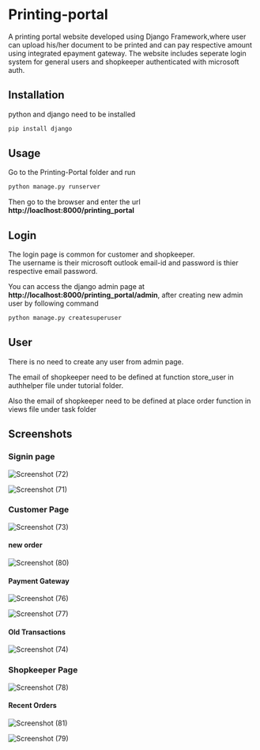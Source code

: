 # Printing-portal
A printing portal website developed using Django Framework,where user can upload his/her document to be printed and can pay respective amount using integrated epayment gateway.
The website includes seperate login system for general users and shopkeeper authenticated with microsoft auth.

## Installation
python and django need to be installed

```bash
pip install django
```
## Usage

Go to the Printing-Portal folder and run 

```bash
python manage.py runserver
```

Then go to the browser and enter the url **http://loaclhost:8000/printing_portal**

## Login

The login page is common for customer and shopkeeper.  
The username is their microsoft outlook email-id and password is thier respective email password.

You can access the django admin page at **http://localhost:8000/printing_portal/admin**, after creating new admin user by following command

```bash
python manage.py createsuperuser
```
## User
There is no need to create any user from admin page.

The email of shopkeeper need to be defined at function store_user in authhelper file under tutorial folder.

Also the email of shopkeeper need to be defined at place order function in views file under task folder 

## Screenshots

### Signin page

![Screenshot (72)](https://user-images.githubusercontent.com/69042089/125435090-413ba80c-8e85-4d12-808b-8b9cb3b54629.png)


![Screenshot (71)](https://user-images.githubusercontent.com/69042089/125435064-353976d8-045b-464b-bb71-44ba61a8f5a2.png)

### Customer Page 

![Screenshot (73)](https://user-images.githubusercontent.com/69042089/125435093-0971652a-170c-4a1b-bdbf-65a529d11952.png)

#### new order 

![Screenshot (80)](https://user-images.githubusercontent.com/69042089/125436118-9b89335b-9246-4ac1-accf-09d1c5b1189e.png)


#### Payment Gateway

![Screenshot (76)](https://user-images.githubusercontent.com/69042089/125435099-a042c70f-b6fb-4a4e-83fe-e3d98f31f2fe.png)

![Screenshot (77)](https://user-images.githubusercontent.com/69042089/125436472-966d2627-bcdb-4989-8e40-2431a0e45251.png)

#### Old Transactions

![Screenshot (74)](https://user-images.githubusercontent.com/69042089/125435096-dce88c36-175b-4c56-9a8a-c9a77ab6d8a1.png)

### Shopkeeper Page


![Screenshot (78)](https://user-images.githubusercontent.com/69042089/125435106-5b06c955-5593-44e2-a0fd-5d3a6a3f7550.png)

#### Recent Orders


![Screenshot (81)](https://user-images.githubusercontent.com/69042089/125436899-b341ef13-55b2-449c-adcd-0226b5d5129e.png)


![Screenshot (79)](https://user-images.githubusercontent.com/69042089/125435108-5140247f-c6a2-421b-92e6-2c7c04e16e1e.png)